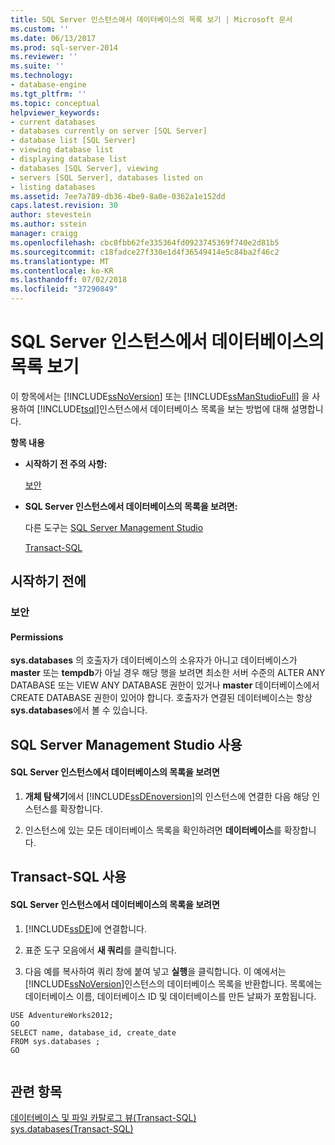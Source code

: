 ```yaml
---
title: SQL Server 인스턴스에서 데이터베이스의 목록 보기 | Microsoft 문서
ms.custom: ''
ms.date: 06/13/2017
ms.prod: sql-server-2014
ms.reviewer: ''
ms.suite: ''
ms.technology:
- database-engine
ms.tgt_pltfrm: ''
ms.topic: conceptual
helpviewer_keywords:
- current databases
- databases currently on server [SQL Server]
- database list [SQL Server]
- viewing database list
- displaying database list
- databases [SQL Server], viewing
- servers [SQL Server], databases listed on
- listing databases
ms.assetid: 7ee7a789-db36-4be9-8a0e-0362a1e152dd
caps.latest.revision: 30
author: stevestein
ms.author: sstein
manager: craigg
ms.openlocfilehash: cbc0fbb62fe335364fd0923745369f740e2d81b5
ms.sourcegitcommit: c18fadce27f330e1d4f36549414e5c84ba2f46c2
ms.translationtype: MT
ms.contentlocale: ko-KR
ms.lasthandoff: 07/02/2018
ms.locfileid: "37290849"
---
```

# <a name="view-a-list-of-databases-on-an-instance-of-sql-server"></a>SQL Server 인스턴스에서 데이터베이스의 목록 보기
  이 항목에서는 [!INCLUDE[ssNoVersion](../../includes/ssnoversion-md.md)] 또는 [!INCLUDE[ssManStudioFull](../../includes/ssmanstudiofull-md.md)] 을 사용하여 [!INCLUDE[tsql](../../includes/tsql-md.md)]인스턴스에서 데이터베이스 목록을 보는 방법에 대해 설명합니다.  
  
 **항목 내용**  
  
-   **시작하기 전 주의 사항:**  
  
     [보안](#Security)  
  
-   **SQL Server 인스턴스에서 데이터베이스의 목록을 보려면:**  
  
     다른 도구는 [SQL Server Management Studio](#SSMSProcedure)  
  
     [Transact-SQL](#TsqlProcedure)  
  
##  <a name="BeforeYouBegin"></a> 시작하기 전에  
  
###  <a name="Security"></a> 보안  
  
####  <a name="Permissions"></a> Permissions  
 **sys.databases** 의 호출자가 데이터베이스의 소유자가 아니고 데이터베이스가 **master** 또는 **tempdb**가 아닐 경우 해당 행을 보려면 최소한 서버 수준의 ALTER ANY DATABASE 또는 VIEW ANY DATABASE 권한이 있거나 **master** 데이터베이스에서 CREATE DATABASE 권한이 있어야 합니다. 호출자가 연결된 데이터베이스는 항상 **sys.databases**에서 볼 수 있습니다.  
  
##  <a name="SSMSProcedure"></a> SQL Server Management Studio 사용  
  
#### <a name="to-view-a-list-of-databases-on-an-instance-of-sql-server"></a>SQL Server 인스턴스에서 데이터베이스의 목록을 보려면  
  
1.  **개체 탐색기**에서 [!INCLUDE[ssDEnoversion](../../includes/ssdenoversion-md.md)]의 인스턴스에 연결한 다음 해당 인스턴스를 확장합니다.  
  
2.  인스턴스에 있는 모든 데이터베이스 목록을 확인하려면 **데이터베이스**를 확장합니다.  
  
##  <a name="TsqlProcedure"></a> Transact-SQL 사용  
  
#### <a name="to-view-a-list-of-databases-on-an-instance-of-sql-server"></a>SQL Server 인스턴스에서 데이터베이스의 목록을 보려면  
  
1.  [!INCLUDE[ssDE](../../includes/ssde-md.md)]에 연결합니다.  
  
2.  표준 도구 모음에서 **새 쿼리**를 클릭합니다.  
  
3.  다음 예를 복사하여 쿼리 창에 붙여 넣고 **실행**을 클릭합니다. 이 예에서는 [!INCLUDE[ssNoVersion](../../includes/ssnoversion-md.md)]인스턴스의 데이터베이스 목록을 반환합니다. 목록에는 데이터베이스 이름, 데이터베이스 ID 및 데이터베이스를 만든 날짜가 포함됩니다.  
  
```tsql  
USE AdventureWorks2012;  
GO  
SELECT name, database_id, create_date  
FROM sys.databases ;  
GO  
  
```  
  
## <a name="see-also"></a>관련 항목  
 [데이터베이스 및 파일 카탈로그 뷰&#40;Transact-SQL&#41;](/sql/relational-databases/system-catalog-views/databases-and-files-catalog-views-transact-sql)   
 [sys.databases&#40;Transact-SQL&#41;](/sql/relational-databases/system-catalog-views/sys-databases-transact-sql)  
  
  
